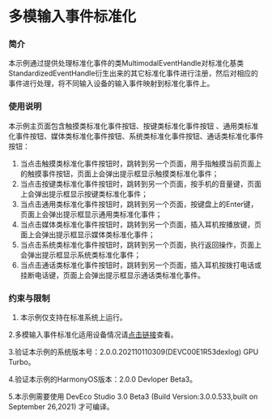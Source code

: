 # 多模输入事件标准化<a name="ZH-CN_TOPIC_0000001172476679"></a>

### 简介<a name="section104mcpsimp"></a>

本示例通过提供处理标准化事件的类MultimodalEventHandle对标准化基类StandardizedEventHandle衍生出来的其它标准化事件进行注册，然后对相应的事件进行处理，将不同输入设备的输入事件映射到标准化事件上。

### 使用说明<a name="section107mcpsimp"></a>

本示例主页面包含触摸类标准化事件按钮、按键类标准化事件按钮 、通用类标准化事件按钮、媒体类标准化事件按钮、系统类标准化事件按钮、通话类标准化事件按钮：

1.  当点击触摸类标准化事件按钮时，跳转到另一个页面，用手指触摸当前页面上的触摸事件按钮，页面上会弹出提示框显示触摸类标准化事件；
2.  当点击按键类标准化事件按钮时，跳转到另一个页面，按手机的音量键，页面上会弹出提示框显示按键类标准化事件；
3.  当点击通用类标准化事件按钮时，跳转到另一个页面，按键盘上的Enter键，页面上会弹出提示框显示通用类标准化事件；
4.  当点击媒体类标准化事件按钮时，跳转到另一个页面，插入耳机按播放键，页面上会弹出提示框显示媒体类标准化事件；
5.  当点击系统类标准化事件按钮时，跳转到另一个页面，执行返回操作，页面上会弹出提示框显示系统类标准化事件；
6.  当点击通话类标准化事件按钮时，跳转到另一个页面，插入耳机按拨打电话或挂断电话键，页面上会弹出提示框显示通话类标准化事件。

### 约束与限制<a name="section117mcpsimp"></a>

1. 本示例仅支持在标准系统上运行。

2.多模输入事件标准化适用设备情况请[点击链接](https://developer.harmonyos.com/cn/docs/documentation/doc-guides/ui-multimodal-standard-event-overview-0000001079953054)查看。

3.验证本示例的系统版本号：2.0.0.202110110309(DEVC00E1R53dexlog) GPU Turbo。

4.验证本示例的HarmonyOS版本：2.0.0 Devloper Beta3。

5.本示例需要使用 DevEco Studio 3.0 Beta3 (Build Version:3.0.0.533,built on September 26,2021) 才可编译。



